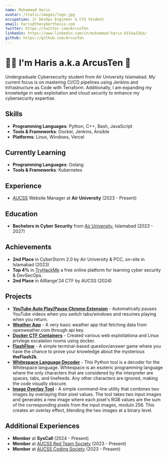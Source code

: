 ```yaml
---
name: Muhammad Haris
avatar: /static/images/logo.jpg
occupation: Jr DevOps Engineer & CYS Student
email: haris@thecyberthesis.com
twitter: https://twitter.com/ArcusTen
linkedin: https://www.linkedin.com/in/muhammad-haris-815aa326a/
github: https://github.com/ArcusTen
---
```


# 👋🏼 I'm Haris a.k.a ArcusTen 🎯

Undergraduate Cybersecurity student from Air University Islamabad. My current focus is on mastering CI/CD pipelines using Jenkins and Infrastructure as Code with Terraform. Additionally, I am expanding my knowledge in web exploitation and cloud security to enhance my cybersecurity expertise.

## Skills

- **Programming Languages**: Python, C++, Bash, JavaScript
- **Tools & Frameworks**: Docker, Jenkins, Ansible
- **Platforms**: Linux, Windows, Vercel

## Currently Learning

- **Programming Languages**: Golang
- **Tools & Frameworks**: Kubernetes

## Experience

- [AUCSS](https://aucss.live) Website Manager at **Air University** (2023 - Present)

## Education

- **Bachelors in Cyber Security** from [Air University](https://au.edu.pk/), Islamabad (2023 - 2027)

## Achievements

- **2nd Place** in CyberStorm 2.0 by Air University & PCC, on-site in Islamabad (2023)
- **Top 4%** in [TryHackMe](https://tryhackme.com/p/ArcusTen) a free online platform for learning cyber security & DevSecOps.
- **2nd Place** in AIRange'24 CTF by AUCSS (2024)

## Projects

- [**YouTube Auto Play/Pause Chrome Extension**](https://github.com/ArcusTen/youtube-auto-play-pause) - Automatically pauses YouTube videos when you switch tabs/windows and resumes playing when you return.
- [**Weather App**](https://clime-arcus.vercel.app/) - A very basic weather app that fetching data from openweather.com through api key.
- [**Docker CTF Containers**](https://github.com/ArcusTen/my-ctf-containers/) - Created various web exploitationa and Linux privlege escalation rooms using docker.
- [**FlashFlow**](https://github.com/ArcusTen/Projects/tree/main/Games/FlashFlow) - A simple terminal-based question/answer game where you have the chance to prove your knowledge about the mysterious **theFlash2k**.
- [**Whitespace Language Decoder**](https://github.com/ArcusTen/whitespace-language) - This Python tool is a decoder for the Whitespace language. Whitespace is an esoteric programming language where the only characters that are considered by the interpreter are spaces, tabs, and linefeeds. Any other characters are ignored, making the code visually obscure.
- [**Image Overlay Tool**](https://github.com/ArcusTen/Decoders/tree/main/Image-Overlay-Python-Tool) - A simple command-line utility that combines two images by overlaying their pixel values. The tool takes two input images and generates a new image where each pixel's RGB values are the sum of the corresponding pixels from the input images, modulo 256. This creates an overlay effect, blending the two images at a binary level.

## Additional Experiences

- **Member** at **SysCall** (2024 - Present)
- **Member** at [AUCSS Red Team Society](https://aucss.live/) (2023 - Present)
- **Member** at [AUCSS  Coding Society](https://aucss.live/) (2023 - Present)
